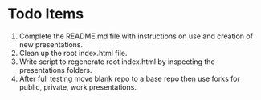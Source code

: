 # Todo Items

1. Complete the README.md file with instructions on use and creation of new presentations.
1. Clean up the root index.html file.
1. Write script to regenerate root index.html by inspecting the presentations folders.
1. After full testing move blank repo to a base repo then use forks for public, private, work presentations.
